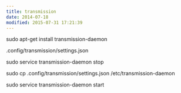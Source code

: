 ```yaml
---
title: transmission
date: 2014-07-18
modified: 2015-07-31 17:21:39
---
```



sudo apt-get install transmission-daemon

.config/transmission/settings.json

sudo service transmission-daemon stop

sudo cp .config/transmission/settings.json /etc/transmission-daemon

sudo service transmission-daemon start
